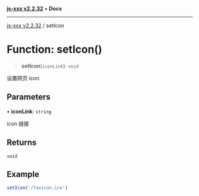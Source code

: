 [**js-xxx v2.2.32**](../README.md) • **Docs**

***

[js-xxx v2.2.32](../README.md) / setIcon

# Function: setIcon()

> **setIcon**(`iconLink`): `void`

设置网页 icon

## Parameters

• **iconLink**: `string`

icon 链接

## Returns

`void`

## Example

```ts
setIcon('/favicon.ico')
```
